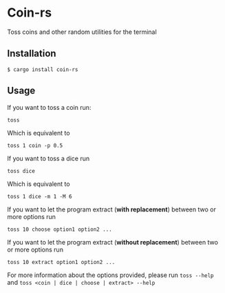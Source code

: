 # Coin-rs

Toss coins and other random utilities for the terminal

## Installation

```console
$ cargo install coin-rs
```

## Usage

If you want to toss a coin run:
```
toss
```

Which is equivalent to
```
toss 1 coin -p 0.5
```

If you want to toss a dice run
```
toss dice
```

Which is equivalent to
```
toss 1 dice -m 1 -M 6
```

If you want to let the program extract (__with replacement__) between two or more options run
```
toss 10 choose option1 option2 ...
```

If you want to let the program extract (__without replacement__) between two or more options run 
```
toss 10 extract option1 option2 ...
```

For more information about the options provided, please run `toss --help` and `toss <coin | dice | choose | extract> --help`
